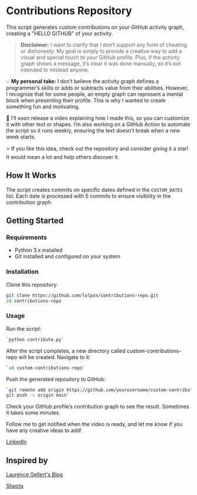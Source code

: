 # Contributions Repository  

This script generates custom contributions on your GitHub activity graph, creating a "HELLO GITHUB" of your activity.  

> **Disclaimer:** I want to clarify that I don’t support any form of cheating or dishonesty. My goal is simply to provide a creative way to add a visual and special touch to your GitHub profile. Plus, if the activity graph shows a message, it’s clear it was done manually, so it’s not intended to mislead anyone.

💡 **My personal take:** I don’t believe the activity graph defines a programmer’s skills or adds or subtracts value from their abilities. However, I recognize that for some people, an empty graph can represent a mental block when presenting their profile. This is why I wanted to create something fun and motivating.

🎥 I’ll soon release a video explaining how I made this, so you can customize it with other text or shapes. I’m also working on a GitHub Action to automate the script so it runs weekly, ensuring the text doesn’t break when a new week starts.

⭐ If you like this idea, check out the repository and consider giving it a star! It would mean a lot and help others discover it.

## How It Works  
The script creates commits on specific dates defined in the `CUSTOM_DATES` list. Each date is processed with 5 commits to ensure visibility in the contribution graph.  

## Getting Started  

### Requirements  
- Python 3.x installed  
- Git installed and configured on your system  

### Installation  
Clone this repository:  

  ```bash
  git clone https://github.com/lolpox/contributions-repo.git
  cd contributions-repo
  ```

### Usage
Run the script:

  ```bash
  `python contribute.py`
  ```

After the script completes, a new directory called custom-contributions-repo will be created. Navigate to it:

  ```bash
  `cd custom-contributions-repo`
  ```

Push the generated repository to GitHub:

  ```bash
  `git remote add origin https://github.com/yourusername/custom-contributions-repo.git
  git push -u origin main`
  ```

Check your GitHub profile’s contribution graph to see the result. Sometimes it takes some minutes.

Follow me to get notified when the video is ready, and let me know if you have any creative ideas to add!

[LinkedIn](https://www.linkedin.com/in/mario-vicuna/)

## Inspired by

[Laurence Gellert's Blog](https://www.laurencegellert.com/software/github-graph-builder/)

[Shpota](https://github.com/Shpota/github-activity-generator)